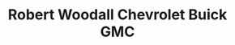 ---
title: "Robert Woodall Chevrolet Buick GMC"
url: /danville/robert-woodall-chevrolet-buick-gmc/
shop: car
---